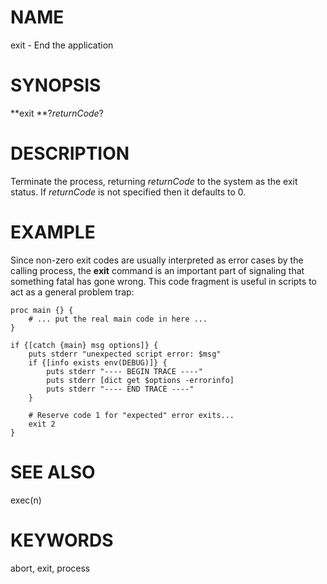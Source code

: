 # NAME

exit - End the application

# SYNOPSIS

**exit **?*returnCode*?

# DESCRIPTION

Terminate the process, returning *returnCode* to the system as the exit
status. If *returnCode* is not specified then it defaults to 0.

# EXAMPLE

Since non-zero exit codes are usually interpreted as error cases by the
calling process, the **exit** command is an important part of signaling
that something fatal has gone wrong. This code fragment is useful in
scripts to act as a general problem trap:

    proc main {} {
        # ... put the real main code in here ...
    }

    if {[catch {main} msg options]} {
        puts stderr "unexpected script error: $msg"
        if {[info exists env(DEBUG)]} {
            puts stderr "---- BEGIN TRACE ----"
            puts stderr [dict get $options -errorinfo]
            puts stderr "---- END TRACE ----"
        }

        # Reserve code 1 for "expected" error exits...
        exit 2
    }

# SEE ALSO

exec(n)

# KEYWORDS

abort, exit, process

<!---
Copyright (c) 1993 The Regents of the University of California
Copyright (c) 1994-1996 Sun Microsystems, Inc
-->

